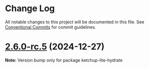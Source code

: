# Change Log

All notable changes to this project will be documented in this file. See [Conventional Commits](https://conventionalcommits.org) for commit guidelines.

# [2.6.0-rc.5](https://github.com/lucafoscili/ketchup-lite/compare/2.6.0-rc.4...2.6.0-rc.5) (2024-12-27)

**Note:** Version bump only for package ketchup-lite-hydrate
